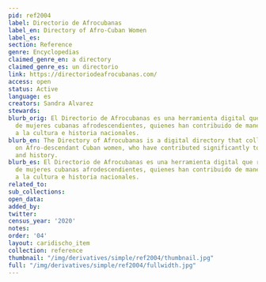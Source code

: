 ```yaml
---
pid: ref2004
label: Directorio de Afrocubanas
label_en: Directory of Afro-Cuban Women
label_es:
section: Reference
genre: Encyclopedias
claimed_genre_en: a directory
claimed_genre_es: un directorio
link: https://directoriodeafrocubanas.com/
access: open
status: Active
language: es
creators: Sandra Alvarez
stewards:
blurb_orig: El Directorio de Afrocubanas es una herramienta digital que recopila fichas
  de mujeres cubanas afrodescendientes, quienes han contribuido de manera significativa
  a la cultura e historia nacionales.
blurb_en: The Directory of Afrocubanas is a digital directory that collects files
  on Afro-descendant Cuban women, who have contributed significantly to national culture
  and history.
blurb_es: El Directorio de Afrocubanas es una herramienta digital que recopila fichas
  de mujeres cubanas afrodescendientes, quienes han contribuido de manera significativa
  a la cultura e historia nacionales.
related_to:
sub_collections:
open_data:
added_by:
twitter:
census_year: '2020'
notes:
order: '04'
layout: caridischo_item
collection: reference
thumbnail: "/img/derivatives/simple/ref2004/thumbnail.jpg"
full: "/img/derivatives/simple/ref2004/fullwidth.jpg"
---
```

